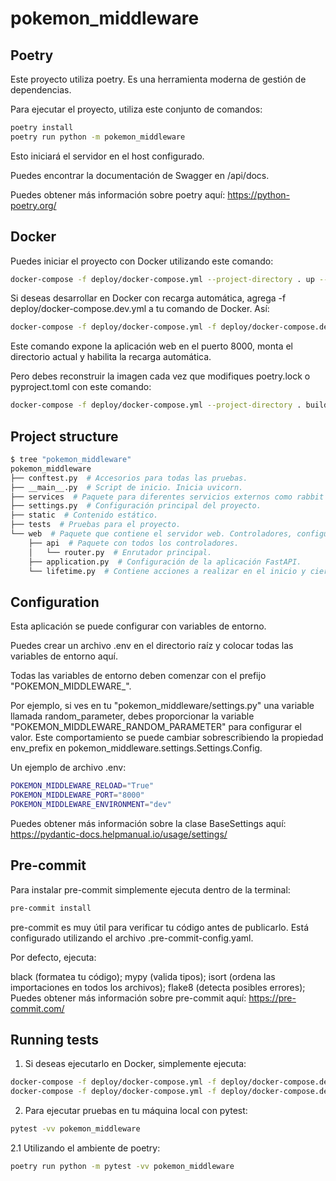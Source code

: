 # pokemon_middleware

## Poetry

Este proyecto utiliza poetry. Es una herramienta moderna de gestión de dependencias.

Para ejecutar el proyecto, utiliza este conjunto de comandos:

```bash
poetry install
poetry run python -m pokemon_middleware
```

Esto iniciará el servidor en el host configurado.

Puedes encontrar la documentación de Swagger en /api/docs.

Puedes obtener más información sobre poetry aquí: https://python-poetry.org/

## Docker

Puedes iniciar el proyecto con Docker utilizando este comando:

```bash
docker-compose -f deploy/docker-compose.yml --project-directory . up --build
```

Si deseas desarrollar en Docker con recarga automática, agrega -f deploy/docker-compose.dev.yml a tu comando de Docker. Así:


```bash
docker-compose -f deploy/docker-compose.yml -f deploy/docker-compose.dev.yml --project-directory . up --build
```

Este comando expone la aplicación web en el puerto 8000, monta el directorio actual y habilita la recarga automática.

Pero debes reconstruir la imagen cada vez que modifiques poetry.lock o pyproject.toml con este comando:

```bash
docker-compose -f deploy/docker-compose.yml --project-directory . build
```

## Project structure

```bash
$ tree "pokemon_middleware"
pokemon_middleware
├── conftest.py  # Accesorios para todas las pruebas.
├── __main__.py  # Script de inicio. Inicia uvicorn.
├── services  # Paquete para diferentes servicios externos como rabbit o redis, etc. En caso de ser necesarios.
├── settings.py  # Configuración principal del proyecto.
├── static  # Contenido estático.
├── tests  # Pruebas para el proyecto.
└── web  # Paquete que contiene el servidor web. Controladores, configuración de inicio.
    ├── api  # Paquete con todos los controladores.
    │   └── router.py  # Enrutador principal.
    ├── application.py  # Configuración de la aplicación FastAPI.
    └── lifetime.py  # Contiene acciones a realizar en el inicio y cierre.
```

## Configuration

Esta aplicación se puede configurar con variables de entorno.

Puedes crear un archivo .env en el directorio raíz y colocar todas las
variables de entorno aquí.

Todas las variables de entorno deben comenzar con el prefijo "POKEMON_MIDDLEWARE_".

Por ejemplo, si ves en tu "pokemon_middleware/settings.py" una variable llamada
random_parameter, debes proporcionar la variable "POKEMON_MIDDLEWARE_RANDOM_PARAMETER"
para configurar el valor. Este comportamiento se puede cambiar sobrescribiendo la propiedad env_prefix
en pokemon_middleware.settings.Settings.Config.

Un ejemplo de archivo .env:

```bash
POKEMON_MIDDLEWARE_RELOAD="True"
POKEMON_MIDDLEWARE_PORT="8000"
POKEMON_MIDDLEWARE_ENVIRONMENT="dev"
```

Puedes obtener más información sobre la clase BaseSettings aquí: https://pydantic-docs.helpmanual.io/usage/settings/

## Pre-commit

Para instalar pre-commit simplemente ejecuta dentro de la terminal:

```bash
pre-commit install
```

pre-commit es muy útil para verificar tu código antes de publicarlo.
Está configurado utilizando el archivo .pre-commit-config.yaml.

Por defecto, ejecuta:

black (formatea tu código);
mypy (valida tipos);
isort (ordena las importaciones en todos los archivos);
flake8 (detecta posibles errores);
Puedes obtener más información sobre pre-commit aquí: https://pre-commit.com/


## Running tests

1. Si deseas ejecutarlo en Docker, simplemente ejecuta:

```bash
docker-compose -f deploy/docker-compose.yml -f deploy/docker-compose.dev.yml --project-directory . run --build --rm api pytest -vv .
docker-compose -f deploy/docker-compose.yml -f deploy/docker-compose.dev.yml --project-directory . down
```

2. Para ejecutar pruebas en tu máquina local con pytest:

```bash
pytest -vv pokemon_middleware
```

2.1 Utilizando el ambiente de poetry:

```bash
poetry run python -m pytest -vv pokemon_middleware
```
